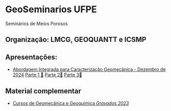 # GeoSeminarios UFPE
Seminários de Meios Porosos

## Organização: LMCG, GEOQUANTT e ICSMP

## Apresentações:

- [Abordagem Integrada para Caracterização Geomecânica - Dezembro de 2024](https://drive.google.com/file/d/13Y1XYgtEKku0k2MMthQIf9dPwCBfPYul/view?usp=sharing)     [Parte 1 🎦](https://drive.google.com/file/d/1nrsL2VdZi5QMd-7A6UXuRZ3gj_8ECtix/view?usp=sharing)     [Parte 2🎦](https://drive.google.com/file/d/1E8bGVedPjoPx69NKFwQ3JuIl71x6C2v-/view?usp=sharing)     [Parte 3🎦](https://drive.google.com/file/d/1Kp447E0hWQmawtmL9DE7RgeBLOdsOFiV/view?usp=sharing)

## Material complementar

- [Cursos de Geomecânica e Geoquímica _Gravados 2023_](https://github.com/leojnguimaraes/Modelagem_Hidrogeoquimica)
